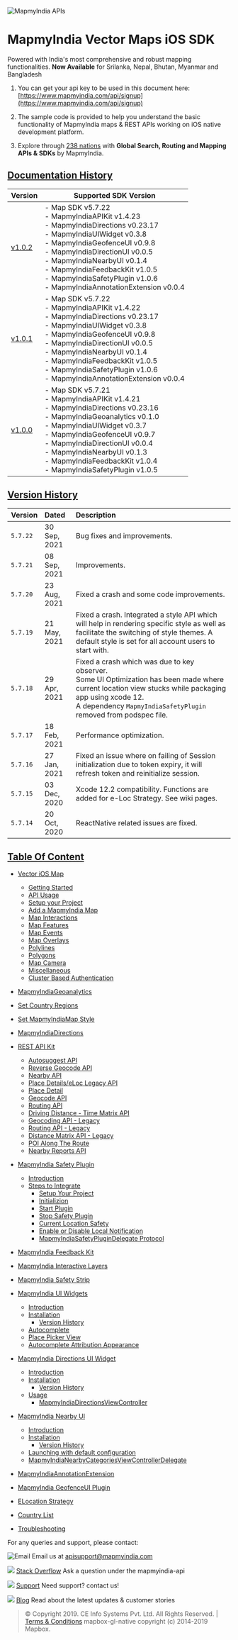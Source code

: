 ![MapmyIndia APIs](https://www.mapmyindia.com/api/img/mapmyindia-api.png)

# **MapmyIndia Vector Maps iOS SDK**

Powered with India's most comprehensive and robust mapping functionalities.
**Now Available**  for Srilanka, Nepal, Bhutan, Myanmar and Bangladesh

1. You can get your api key to be used in this document here: [https://www.mapmyindia.com/api/signup](https://www.mapmyindia.com/api/signup)

2. The sample code is provided to help you understand the basic functionality of MapmyIndia maps & REST APIs working on iOS native development platform. 

3. Explore through [238 nations](https://github.com/MapmyIndia/mapmyindia-rest-api/blob/master/docs/countryISO.md) with **Global Search, Routing and Mapping APIs & SDKs** by MapmyIndia.

## [Documentation History](#Documentation-History)

| Version | Supported SDK Version |
| ---- | ---- | 
| [v1.0.2](./docs/v1.0.2/README.md) |  - Map SDK v5.7.22 <br/> - MapmyIndiaAPIKit v1.4.23 <br/>- MapmyIndiaDirections v0.23.17 <br/> - MapmyIndiaUIWidget v0.3.8 <br/> - MapmyIndiaGeofenceUI v0.9.8 <br/> - MapmyIndiaDirectionUI v0.0.5 <br/> - MapmyIndiaNearbyUI v0.1.4 <br/> - MapmyIndiaFeedbackKit v1.0.5 <br/> - MapmyIndiaSafetyPlugin v1.0.6  <br/> - MapmyIndiaAnnotationExtension v0.0.4 |
| [v1.0.1](./docs/v1.0.1/README.md) |  - Map SDK v5.7.22 <br/> - MapmyIndiaAPIKit v1.4.22 <br/>- MapmyIndiaDirections v0.23.17 <br/> - MapmyIndiaUIWidget v0.3.8 <br/> - MapmyIndiaGeofenceUI v0.9.8 <br/> - MapmyIndiaDirectionUI v0.0.5 <br/> - MapmyIndiaNearbyUI v0.1.4 <br/> - MapmyIndiaFeedbackKit v1.0.5 <br/> - MapmyIndiaSafetyPlugin v1.0.6  <br/> - MapmyIndiaAnnotationExtension v0.0.4 |
| [v1.0.0](./docs/v1.0.0/README.md) | - Map SDK v5.7.21 <br/> - MapmyIndiaAPIKit v1.4.21 <br/>- MapmyIndiaDirections v0.23.16 <br/> - MapmyIndiaGeoanalytics v0.1.0 <br/> - MapmyIndiaUIWidget v0.3.7 <br/> - MapmyIndiaGeofenceUI v0.9.7 <br/> - MapmyIndiaDirectionUI v0.0.4 <br/> - MapmyIndiaNearbyUI v0.1.3 <br/> - MapmyIndiaFeedbackKit v1.0.4 <br/> - MapmyIndiaSafetyPlugin v1.0.5|

## [Version History](#Version-History)

| Version | Dated | Description |
| :---- | :---- | :---- |
| `5.7.22` | 30 Sep, 2021 | Bug fixes and improvements. |
| `5.7.21` | 08 Sep, 2021 | Improvements.|
| `5.7.20` | 23 Aug, 2021 | Fixed a crash and some code improvements.|
| `5.7.19` | 21 May, 2021 | Fixed a crash. Integrated a style API which will help in rendering specific style as well as facilitate the switching of style themes. A default style is set for all account users to start with.|
| `5.7.18` | 29 Apr, 2021 | Fixed a crash which was due to key observer. <br> Some UI Optimization has been made where current location view stucks while packaging app using xcode 12. <br> A dependency `MapmyIndiaSafetyPlugin` removed from podspec file.|
| `5.7.17` | 18 Feb, 2021 | Performance optimization. |
| `5.7.16` | 27 Jan, 2021 | Fixed an issue where on failing of Session initialization due to token expiry, it will refresh token and reinitialize session. |
| `5.7.15` | 03 Dec, 2020 | Xcode 12.2 compatibility. Functions are added for e-Loc Strategy. See wiki pages. |
| `5.7.14` | 20 Oct, 2020 | ReactNative related issues are fixed.|

## [Table Of Content](#Table-Of-Content)
- [Vector iOS Map](docs/v1.0.2/Home.md#mapmyindia-maps-vectorSDK-iOS)
    * [Getting Started](docs/v1.0.2/Home.md#Getting-Started)
	* [API Usage](docs/v1.0.2/Home.md#API-Usage)
	* [Setup your Project](docs/v1.0.2/Home.md#Setup-your-Project)
	* [Add a MapmyIndia Map](docs/v1.0.2/Home.md#Add-a-MapmyIndia-Map)
	* [Map Interactions](docs/v1.0.2/Home.md#Map-Interactions)
	* [Map Features](docs/v1.0.2/Home.md#Map-Features)
	* [Map Events](docs/v1.0.2/Home.md#Map-Events)
	* [Map Overlays](docs/v1.0.2/Home.md#Map-Overlays)
	* [Polylines](docs/v1.0.2/Home.md#Polylines)
	* [Polygons](docs/v1.0.2/Home.md#Polygons)
	* [Map Camera](docs/v1.0.2/Home.md#Map-Camera)
	* [Miscellaneous](docs/v1.0.2/Home.md#Miscellaneous)
	* [Cluster Based Authentication](docs/v1.0.2/Getting-Started.md#Cluster-Based-Authentication)
- [MapmyIndiaGeoanalytics](docs/v1.0.2/MapmyIndiaGeoanalytics.md)
- [Set Country Regions](docs/v1.0.2/Set-Regions.md)
- [Set MapmyIndiaMap Style](docs/v1.0.2/Set-MapmyIndia-Style.md)

- [MapmyIndiaDirections](docs/v1.0.2/MapmyIndiaDirections.md#MapmyIndiaDirections)

- [REST API Kit](docs/v1.0.2/REST-API-Kit.md)

     * [Autosuggest API](docs/v1.0.2/REST-API-Kit.md#Autosuggest-API)
	 * [Reverse Geocode API](docs/v1.0.2/REST-API-Kit.md#Reverse-Geocoding-API)
	 * [Nearby API](docs/v1.0.2/REST-API-Kit.md#Nearby-API)
	 * [Place Details/eLoc Legacy API](docs/v1.0.2/REST-API-Kit.md#Place-DetailseLoc-Legacy-API)
	 * [Place Detail](docs/v1.0.2/REST-API-Kit.md#Place-Detail)
	* [Geocode API](docs/v1.0.2/REST-API-Kit.md#Geocoding-API)
	* [Routing API](docs/v1.0.2/REST-API-Kit.md#Routing-API)
	* [Driving Distance - Time Matrix API](docs/v1.0.2/REST-API-Kit.md#Driving-Distance-Time-Matrix-API)
	* [Geocoding API - Legacy](docs/v1.0.2/REST-API-Kit.md#Geocoding-API---Legacy)
	* [Routing API - Legacy](docs/v1.0.2/REST-API-Kit.md#Routing-API---Legacy)
	* [Distance Matrix API - Legacy](docs/v1.0.2/REST-API-Kit.md#Driving-Distance-Matrix-API---Legacy)
	* [POI Along The Route](docs/v1.0.2/REST-API-Kit.md#POI-Along-The-Route-API)
	* [Nearby Reports API](docs/v1.0.2/REST-API-Kit.md#Nearby-Reports-API)

- [MapmyIndia Safety Plugin](docs/v1.0.2/MapmyIndia-Safety-Plugin.md)

	- [Introduction](docs/v1.0.2/MapmyIndia-Safety-Plugin.md#Introduction)
	- [Steps to Integrate](docs/v1.0.2/MapmyIndia-Safety-Plugin.md#Steps-to-Integrate-SDK-in-an-application)
		- [Setup Your Project](docs/v1.0.2/MapmyIndia-Safety-Plugin.md#1-Setup-Your-Project)
		- [Initializion](docs/v1.0.2/MapmyIndia-Safety-Plugin.md#2-Initialization)
		- [Start Plugin](docs/v1.0.2/MapmyIndia-Safety-Plugin.md#3-Start-Plugin)
		- [Stop Safety Plugin](docs/v1.0.2/MapmyIndia-Safety-Plugin.md#4-Stop-Safety-plugin)
		- [Current Location Safety](docs/v1.0.2/MapmyIndia-Safety-Plugin.md#5-Current-Location-Safety)
		- [Enable or Disable Local Notification](docs/v1.0.2/MapmyIndia-Safety-Plugin.md#6-Enable-or-Disable-Local-Notification)
		- [MapmyIndiaSafetyPluginDelegate Protocol](docs/v1.0.2/MapmyIndia-Safety-Plugin.md#7-MapmyIndiaSafetyPluginDelegate-Protocol)

- [MapmyIndia Feedback Kit](docs/v1.0.2/MapmyIndia-Feedback-Kit.md)

- [MapmyIndia Interactive Layers](docs/v1.0.2/MapmyIndia-Interactive-Layers.md)

- [MapmyIndia Safety Strip](docs/v1.0.2/MapmyIndia-Safety-Strip.md)

- [MapmyIndia UI Widgets](docs/v1.0.2/MapmyIndiaUIWidgets.md)

	- [Introduction](docs/v1.0.2/MapmyIndiaUIWidgets.md#Introduction)
	- [Installation](docs/v1.0.2/MapmyIndiaUIWidgets.md#Installation)
		- [Version History](docs/v1.0.2/MapmyIndiaUIWidgets.md#Version-History)
	- [Autocomplete](docs/v1.0.2/MapmyIndiaUIWidgets.md#Autocomplete)
	- [Place Picker View](docs/v1.0.2/MapmyIndiaUIWidgets.md#Place-Picker-View)
	- [Autocomplete Attribution Appearance](docs/v1.0.2/MapmyIndiaUIWidgets.md#Autocomplete-Attribution-Appearance)

- [MapmyIndia Directions UI Widget](docs/v1.0.2/MapmyIndiaDirectionsUIWidget.md)

	- [Introduction](docs/v1.0.2/MapmyIndiaDirectionsUIWidget.md#Introduction)
	- [Installation](docs/v1.0.2/MapmyIndiaDirectionsUIWidget.md#Installation)
		- [Version History](docs/v1.0.2/MapmyIndiaDirectionsViewController.md#Version-History)
	- [Usage](docs/v1.0.2/MapmyIndiaDirectionsUIWidget.md#Usage)
		- [MapmyIndiaDirectionsViewController](docs/v1.0.2/MapmyIndiaDirectionsUIWidget.md#MapmyIndiaDirectionsViewController)

- [MapmyIndia Nearby UI](docs/v1.0.2/MapmyIndiaNearbyUI.md)

	- [Introduction](docs/v1.0.2/MapmyIndiaNearbyUI.md#Introduction)
	- [Installation](docs/v1.0.2/MapmyIndiaNearbyUI.md#Installation)
		- [Version History](docs/v1.0.2/MapmyIndiaNearbyUI.md#Version-History)
	- [Launching with default configuration](docs/v1.0.2/MapmyIndiaNearbyUI.md#Launching-with-default-configuration)
	- [MapmyIndiaNearbyCategoriesViewControllerDelegate](docs/v1.0.2/MapmyIndiaNearbyUI.md#MapmyIndiaNearbyCategoriesViewControllerDelegate)

- [MapmyIndiaAnnotationExtension](docs/v1.0.2/AnnotationExtension.md)

- [MapmyIndia GeofenceUI Plugin](docs/v1.0.2/MapmyIndiaGeofenceUI-Plugin.md)

- [ELocation Strategy](docs/v1.0.2/MapmyIndiaMaps-E-Location-Strategy.md)

- [Country List](https://github.com/MapmyIndia/mapmyindia-rest-api/blob/master/docs/countryISO.md)

- [Troubleshooting](docs/v1.0.2/Troubleshooting.md)


 For any queries and support, please contact: 

![Email](https://www.google.com/a/cpanel/mapmyindia.co.in/images/logo.gif?service=google_gsuite) 
Email us at [apisupport@mapmyindia.com](mailto:apisupport@mapmyindia.com)

![](https://www.mapmyindia.com/api/img/icons/stack-overflow.png)
[Stack Overflow](https://stackoverflow.com/questions/tagged/mapmyindia-api)
Ask a question under the mapmyindia-api

![](https://www.mapmyindia.com/api/img/icons/support.png)
[Support](https://www.mapmyindia.com/api/index.php#f_cont)
Need support? contact us!

![](https://www.mapmyindia.com/api/img/icons/blog.png)
[Blog](http://www.mapmyindia.com/blog/)
Read about the latest updates & customer stories


> © Copyright 2019. CE Info Systems Pvt. Ltd. All Rights Reserved. | [Terms & Conditions](http://www.mapmyindia.com/api/terms-&-conditions)
> mapbox-gl-native copyright (c) 2014-2019 Mapbox.
